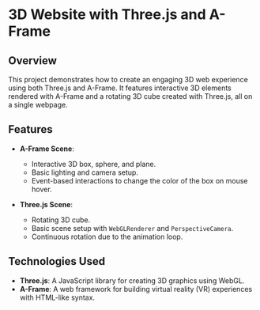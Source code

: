 # 3D Website with Three.js and A-Frame

## Overview

This project demonstrates how to create an engaging 3D web experience using both Three.js and A-Frame. It features interactive 3D elements rendered with A-Frame and a rotating 3D cube created with Three.js, all on a single webpage.

## Features

- **A-Frame Scene**:
  - Interactive 3D box, sphere, and plane.
  - Basic lighting and camera setup.
  - Event-based interactions to change the color of the box on mouse hover.

- **Three.js Scene**:
  - Rotating 3D cube.
  - Basic scene setup with `WebGLRenderer` and `PerspectiveCamera`.
  - Continuous rotation due to the animation loop.

## Technologies Used

- **Three.js**: A JavaScript library for creating 3D graphics using WebGL.
- **A-Frame**: A web framework for building virtual reality (VR) experiences with HTML-like syntax.
